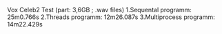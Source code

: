 Vox Celeb2 Test (part: 3,6GB ; .wav files)
1.Sequental programm:			25m0.766s
2.Threads programm:				12m26.087s
3.Multiprocess programm:	14m22.429s
